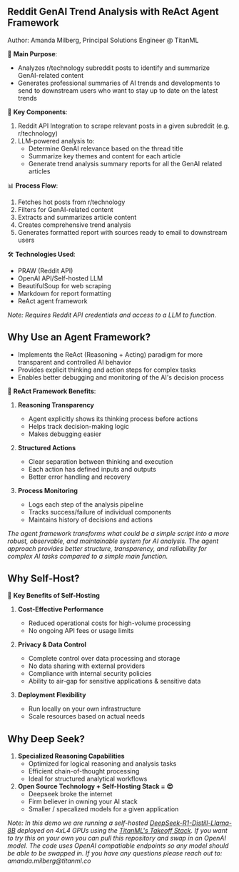 ## Reddit GenAI Trend Analysis with ReAct Agent Framework

Author: Amanda Milberg, Principal Solutions Engineer @ TitanML

🎯 **Main Purpose**:
- Analyzes r/technology subreddit posts to identify and summarize GenAI-related content
- Generates professional summaries of AI trends and developments to send to downstream users who want to stay up to date on the latest trends

🔑 **Key Components**:
1. Reddit API Integration to scrape relevant posts in a given subreddit (e.g. r/technology)
2. LLM-powered analysis to:
   - Determine GenAI relevance based on the thread title
   - Summarize key themes and content for each article
   - Generate trend analysis summary reports for all the GenAI related articles 

📊 **Process Flow**:
1. Fetches hot posts from r/technology 
2. Filters for GenAI-related content
3. Extracts and summarizes article content
4. Creates comprehensive trend analysis
5. Generates formatted report with sources ready to email to downstream users 

🛠️ **Technologies Used**:
- PRAW (Reddit API)
- OpenAI API/Self-hosted LLM
- BeautifulSoup for web scraping
- Markdown for report formatting
- ReAct agent framework

_Note: Requires Reddit API credentials and access to a LLM to function._

## Why Use an Agent Framework?
- Implements the ReAct (Reasoning + Acting) paradigm for more transparent and controlled AI behavior
- Provides explicit thinking and action steps for complex tasks
- Enables better debugging and monitoring of the AI's decision process

🧠 **ReAct Framework Benefits**:
1. **Reasoning Transparency**
   - Agent explicitly shows its thinking process before actions
   - Helps track decision-making logic
   - Makes debugging easier

2. **Structured Actions**
   - Clear separation between thinking and execution
   - Each action has defined inputs and outputs
   - Better error handling and recovery

3. **Process Monitoring**
   - Logs each step of the analysis pipeline
   - Tracks success/failure of individual components
   - Maintains history of decisions and actions

_The agent framework transforms what could be a simple script into a more robust, observable, and maintainable system for AI analysis. The agent approach provides better structure, transparency, and reliability for complex AI tasks compared to a simple main function._

## Why Self-Host?
🌟 **Key Benefits of Self-Hosting** 

1. **Cost-Effective Performance**
   - Reduced operational costs for high-volume processing
   - No ongoing API fees or usage limits

2. **Privacy & Data Control** 
   - Complete control over data processing and storage
   - No data sharing with external providers
   - Compliance with internal security policies
   - Ability to air-gap for sensitive applications & sensitive data 

3. **Deployment Flexibility**
   - Run locally on your own infrastructure
   - Scale resources based on actual needs

## Why Deep Seek?
1. **Specialized Reasoning Capabilities**
   - Optimized for logical reasoning and analysis tasks
   - Efficient chain-of-thought processing
   - Ideal for structured analytical workflows
2. **Open Source Technology + Self-Hosting Stack = 😍**  
   - Deepseek broke the internet 
   - Firm believer in owning your AI stack 
   - Smaller / specalized models for a given application  

_Note: In this demo we are running a self-hosted [DeepSeek-R1-Distill-Llama-8B](https://huggingface.co/deepseek-ai/DeepSeek-R1-Distill-Llama-8B) deployed on 4xL4 GPUs using the [TitanML's Takeoff Stack](https://docs.titanml.co/). If you want to try this on your own you can pull this repository and swap in an OpenAI model. The code uses OpenAI compatiable endpoints so any model should be able to be swapped in. If you have any questions please reach out to: amanda.milberg@titanml.co_

